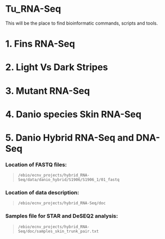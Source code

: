 # Tu_RNA-Seq
This will be the place to find bioinformatic commands, scripts and tools.


# 1. Fins RNA-Seq
# 2. Light Vs Dark Stripes
# 3. Mutant RNA-Seq
# 4. Danio species Skin RNA-Seq
# 5. Danio Hybrid RNA-Seq and DNA-Seq
### Location of FASTQ files:
> `/ebio/ecnv_projects/hybrid_RNA-Seq/data/danio_hybrid/S1906/S1906_1/01_fastq`

### Location of data description:
> `/ebio/ecnv_projects/hybrid_RNA-Seq/doc`

### Samples file for STAR and DeSEQ2 analysis:
> `/ebio/ecnv_projects/hybrid_RNA-Seq/doc/samples_skin_trunk_pair.txt`

